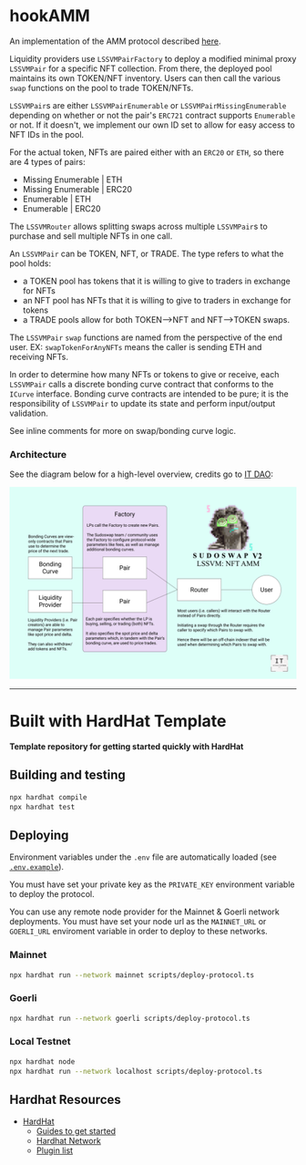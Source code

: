 # hookAMM

An implementation of the AMM protocol described [here](https://blog.0xmons.xyz/83017366310).

Liquidity providers use `LSSVMPairFactory` to deploy a modified minimal proxy `LSSVMPair` for a specific NFT collection. From there, the deployed pool maintains its own TOKEN/NFT inventory. Users can then call the various `swap` functions on the pool to trade TOKEN/NFTs.

`LSSVMPair`s are either `LSSVMPairEnumerable` or `LSSVMPairMissingEnumerable` depending on whether or not the pair's `ERC721` contract supports `Enumerable` or not. If it doesn't, we implement our own ID set to allow for easy access to NFT IDs in the pool.

For the actual token, NFTs are paired either with an `ERC20` or `ETH`, so there are 4 types of pairs:

* Missing Enumerable | ETH
* Missing Enumerable | ERC20
* Enumerable | ETH
* Enumerable | ERC20

The `LSSVMRouter` allows splitting swaps across multiple `LSSVMPair`s to purchase and sell multiple NFTs in one call.

An `LSSVMPair` can be TOKEN, NFT, or TRADE. 
The type refers to what the pool holds:
- a TOKEN pool has tokens that it is willing to give to traders in exchange for NFTs
- an NFT pool has NFTs that it is willing to give to traders in exchange for tokens
- a TRADE pools allow for both TOKEN-->NFT and NFT-->TOKEN swaps.

The `LSSVMPair` `swap` functions are named from the perspective of the end user. EX: `swapTokenForAnyNFTs` means the caller is sending ETH and receiving NFTs.

In order to determine how many NFTs or tokens to give or receive, each `LSSVMPair` calls a discrete bonding curve contract that conforms to the `ICurve` interface. Bonding curve contracts are intended to be pure; it is the responsibility of `LSSVMPair` to update its state and perform input/output validation.

See inline comments for more on swap/bonding curve logic. 

### Architecture

See the diagram below for a high-level overview, credits go to [IT DAO](https://twitter.com/InfoTokenDAO):

![overview of lssvm architecture](./sudo-diagram.png)

---

# Built with HardHat Template

**Template repository for getting started quickly with HardHat**

## Building and testing

```sh
npx hardhat compile
npx hardhat test
```

## Deploying

Environment variables under the `.env` file are automatically loaded (see [`.env.example`](./.env.example)).

You must have set your private key as the `PRIVATE_KEY` environment variable to deploy the protocol.

You can use any remote node provider for the Mainnet & Goerli network deployments.
You must have set your node url as the `MAINNET_URL` or `GOERLI_URL` enviroment variable in order to
deploy to these networks.

### Mainnet

```sh
npx hardhat run --network mainnet scripts/deploy-protocol.ts
```

### Goerli

```sh
npx hardhat run --network goerli scripts/deploy-protocol.ts
```

### Local Testnet

```sh
npx hardhat node
npx hardhat run --network localhost scripts/deploy-protocol.ts
```

## Hardhat Resources

* [HardHat](https://hardhat.org/)
    * [Guides to get started](https://hardhat.org/hardhat-runner/docs/getting-started#overview)
    * [Hardhat Network](https://hardhat.org/hardhat-network/docs/overview)
    * [Plugin list](https://hardhat.org/hardhat-runner/plugins)